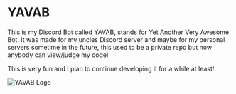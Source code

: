 # YAVAB
This is my Discord Bot called YAVAB, stands for Yet Another Very Awesome Bot. It was made for my uncles Discord server and maybe for my personal servers sometime in the future,  this used to be a private repo but now anybody can view/judge my code!

This is very fun and I plan to continue developing it for a while at least!

![YAVAB Logo](https://github.com/ArchGryphon9362/YAVAB/raw/main/icon/YAVAB.png)
